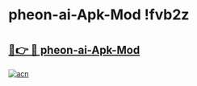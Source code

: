 # pheon-ai-Apk-Mod !fvb2z

# <h2><a href="https://b9f6bz.esa.edu.pl?title=pheon-ai-Apk-Mod&ref=fvb2z">🔗👉 🔴 pheon-ai-Apk-Mod</a></h2>

[![acn](https://github.com/user-attachments/assets/0f9c940e-d8b0-45ae-aac7-cd30a18b3e1c)](https://b9f6bz.esa.edu.pl?title=pheon-ai-Apk-Mod&ref=fvb2z)


